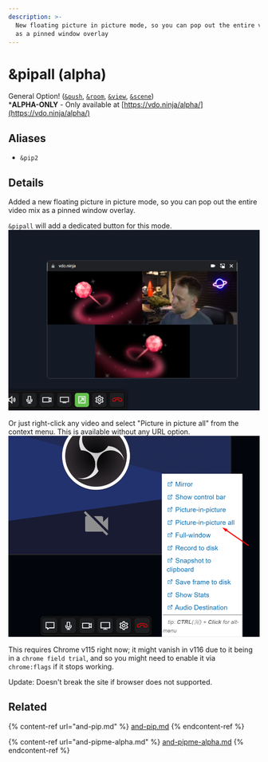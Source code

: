 ```yaml
---
description: >-
  New floating picture in picture mode, so you can pop out the entire video mix
  as a pinned window overlay
---
```


# \&pipall (alpha)

General Option! ([`&push`](../../source-settings/push.md), [`&room`](../../general-settings/room.md), [`&view`](../view-parameters/view.md), [`&scene`](../view-parameters/scene.md))\
\***ALPHA-ONLY** - Only available at [https://vdo.ninja/alpha/](https://vdo.ninja/alpha/)

## Aliases

* `&pip2`

## Details

Added a new floating picture in picture mode, so you can pop out the entire video mix as a pinned window overlay.

`&pipall` will add a dedicated button for this mode.\
![](<../../.gitbook/assets/image (7) (1) (1) (1).png>)

Or just right-click any video and select "Picture in picture all" from the context menu. This is available without any URL option.\
![](<../../.gitbook/assets/image (208).png>)

This requires Chrome v115 right now; it might vanish in v116 due to it being in a `chrome field trial`, and so you might need to enable it via `chrome:flags` if it stops working.

Update: Doesn't break the site if browser does not supported.

## Related

{% content-ref url="and-pip.md" %}
[and-pip.md](and-pip.md)
{% endcontent-ref %}

{% content-ref url="and-pipme-alpha.md" %}
[and-pipme-alpha.md](and-pipme-alpha.md)
{% endcontent-ref %}

